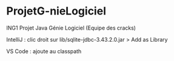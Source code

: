 # ProjetG-nieLogiciel
ING1 Projet Java Génie Logiciel (Equipe des cracks)

IntelliJ : clic droit sur lib/sqlite-jdbc-3.43.2.0.jar > Add as Library

VS Code : ajoute au classpath
